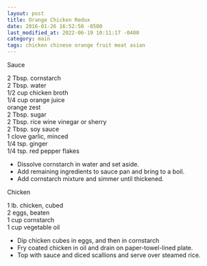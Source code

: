 ```yaml
---
layout: post
title: Orange Chicken Redux
date: 2016-01-26 16:52:50 -0500
last_modified_at: 2022-06-19 10:11:17 -0400
category: main
tags: chicken chinese orange fruit meat asian
---
```

Sauce
  
2 Tbsp. cornstarch  
2 Tbsp. water  
1/2 cup chicken broth  
1/4 cup orange juice  
orange zest  
2 Tbsp. sugar  
2 Tbsp. rice wine vinegar or sherry  
2 Tbsp. soy sauce  
1 clove garlic, minced  
1/4 tsp. ginger  
1/4 tsp. red pepper flakes  

* Dissolve cornstarch in water and set aside.
* Add remaining ingredients to sauce pan and bring to a boil.
* Add cornstarch mixture and simmer until thickened.

Chicken
  
1 lb. chicken, cubed  
2 eggs, beaten  
1 cup cornstarch  
1 cup vegetable oil  

* Dip chicken cubes in eggs, and then in cornstarch
* Fry coated chicken in oil and drain on paper-towel-lined plate.
* Top with sauce and diced scallions and serve over steamed rice.
